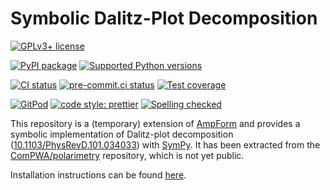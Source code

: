 # Symbolic Dalitz-Plot Decomposition

[![GPLv3+ license](https://img.shields.io/badge/License-GPLv3+-blue.svg)](https://www.gnu.org/licenses/gpl-3.0-standalone.html)

[![PyPI package](https://badge.fury.io/py/ampform-dpd.svg)](https://pypi.org/project/ampform-dpd)
[![Supported Python versions](https://img.shields.io/pypi/pyversions/ampform-dpd)](https://pypi.org/project/ampform-dpd)

[![CI status](https://github.com/ComPWA/ampform-dpd/workflows/CI/badge.svg)](https://github.com/ComPWA/ampform-dpd/actions/workflows/ci.yml?query=branch%3Amain+workflow%3Aci-docs)
[![pre-commit.ci status](https://results.pre-commit.ci/badge/github/ComPWA/ampform-dpd/main.svg)](https://results.pre-commit.ci/latest/github/ComPWA/ampform-dpd/main)
[![Test coverage](https://codecov.io/gh/ComPWA/ampform-dpd/branch/main/graph/badge.svg)](https://codecov.io/gh/ComPWA/ampform-dpd)

[![GitPod](https://img.shields.io/badge/gitpod-open-blue?logo=gitpod)](https://gitpod.io/#https://github.com/ComPWA/ampform-dpd)
[![code style: prettier](https://img.shields.io/badge/code_style-prettier-ff69b4.svg?style=flat-square)](https://github.com/prettier/prettier)
[![Spelling checked](https://img.shields.io/badge/cspell-checked-brightgreen.svg)](https://github.com/streetsidesoftware/cspell/tree/master/packages/cspell)

This repository is a (temporary) extension of [AmpForm](https://ampform.rtfd.io) and provides a symbolic implementation of Dalitz-plot decomposition ([10.1103/PhysRevD.101.034033](https://journals.aps.org/prd/abstract/10.1103/PhysRevD.101.034033)) with [SymPy](https://www.sympy.org/en/index.html). It has been extracted from the [ComPWA/polarimetry](https://github.com/ComPWA/polarimetry) repository, which is not yet public.

Installation instructions can be found [here](https://compwa.github.io/ampform-dpd/#installation).
